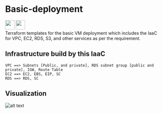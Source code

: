 # Basic-deployment
<img height="30" src="https://img.shields.io/badge/AWS-%23FF9900.svg?style=for-the-badge&logo=amazon-aws&logoColor=white">
<img height="30" src="https://img.shields.io/badge/terraform-%235835CC.svg?style=for-the-badge&logo=terraform&logoColor=white">
<br>
Terraform templates for the basic VM deployment which includes the IaaC for VPC, EC2, RDS, S3, and other services as per the requirement. 

## Infrastructure build by this IaaC
```
VPC ==> Subnets [Public, and private], RDS subnet group [public and private], IGW, Route Table
EC2 ==> EC2, EBS, EIP, SC
RDS ==> RDS, SC
```

## Visualization
![alt text](https://i.imgur.com/fikr6Qt.png)